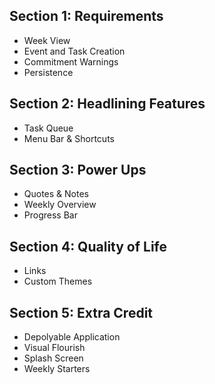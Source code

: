 ## Section 1: Requirements
- Week View
- Event and Task Creation
- Commitment Warnings
- Persistence

## Section 2: Headlining Features
- Task Queue
- Menu Bar & Shortcuts

## Section 3: Power Ups
- Quotes & Notes
- Weekly Overview
- Progress Bar

## Section 4: Quality of Life
- Links
- Custom Themes

## Section 5: Extra Credit
- Depolyable Application
- Visual Flourish
- Splash Screen
- Weekly Starters
